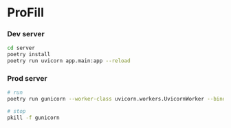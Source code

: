 # ProFill


### Dev server

```bash
cd server
poetry install
poetry run uvicorn app.main:app --reload
```


### Prod server


```bash
# run
poetry run gunicorn --worker-class uvicorn.workers.UvicornWorker --bind '0.0.0.0:8000' --daemon app.main:app

# stop
pkill -f gunicorn
```
